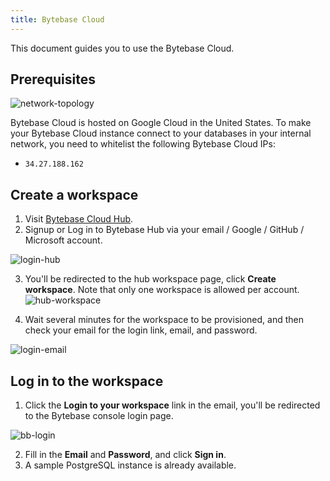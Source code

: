 ```yaml
---
title: Bytebase Cloud
---
```


This document guides you to use the Bytebase Cloud.

## Prerequisites

![network-topology](/content/docs/get-started/saas/topology.webp)

Bytebase Cloud is hosted on Google Cloud in the United States. To make your Bytebase Cloud instance
connect to your databases in your internal network, you need to whitelist the following Bytebase
Cloud IPs:

- `34.27.188.162`

## Create a workspace

1. Visit [Bytebase Cloud Hub](https://hub.bytebase.com/).
2. Signup or Log in to Bytebase Hub via your email / Google / GitHub / Microsoft account.

![login-hub](/content/docs/get-started/saas/login-hub.webp)

3. You'll be redirected to the hub workspace page, click **Create workspace**. Note that only one workspace is allowed per account.
   ![hub-workspace](/content/docs/get-started/saas/hub-workspace.webp)

4. Wait several minutes for the workspace to be provisioned, and then check your email for the login link, email, and password.

![login-email](/content/docs/get-started/saas/login-email.webp)

## Log in to the workspace

1. Click the **Login to your workspace** link in the email, you'll be redirected to the Bytebase console login page.

![bb-login](/content/docs/get-started/saas/bb-login.webp)

2. Fill in the **Email** and **Password**, and click **Sign in**.
3. A sample PostgreSQL instance is already available.
